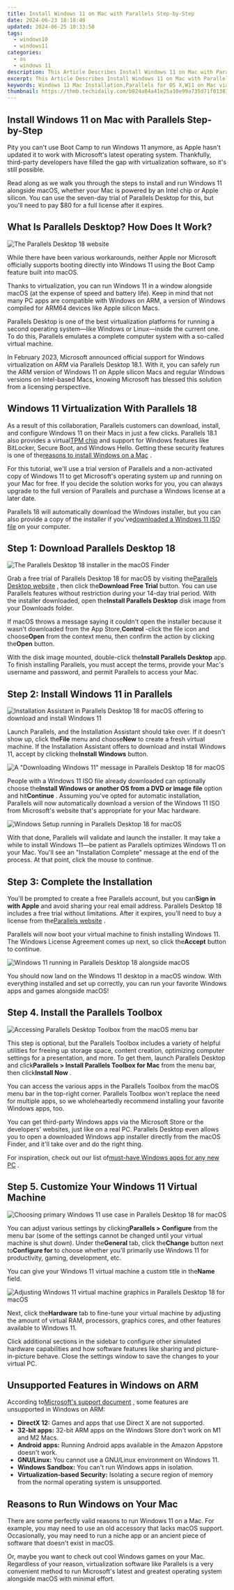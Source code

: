 ```yaml
---
title: Install Windows 11 on Mac with Parallels Step-by-Step
date: 2024-06-23 18:18:49
updated: 2024-06-25 10:33:50
tags:
  - windows10
  - windows11
categories:
  - os
  - windows 11
description: This Article Describes Install Windows 11 on Mac with Parallels Step-by-Step
excerpt: This Article Describes Install Windows 11 on Mac with Parallels Step-by-Step
keywords: Windows 11 Mac Installation,Parallels for OS X,W11 on Mac via Parallels,Mac Windows Emulation,Steps to Windows 11 on Mac,Parallels Desktop Setup,Emulating Win11 on Mac
thumbnail: https://thmb.techidaily.com/b024a84a41e25a10e99a735d71f0138708aa747c63be7c3be4720f86eba5080f.jpg
---
```


## Install Windows 11 on Mac with Parallels Step-by-Step

 Pity you can't use Boot Camp to run Windows 11 anymore, as Apple hasn't updated it to work with Microsoft's latest operating system. Thankfully, third-party developers have filled the gap with virtualization software, so it's still possible.

 Read along as we walk you through the steps to install and run Windows 11 alongside macOS, whether your Mac is powered by an Intel chip or Apple silicon. You can use the seven-day trial of Parallels Desktop for this, but you'll need to pay $80 for a full license after it expires.

## What Is Parallels Desktop? How Does It Work?

![The Parallels Desktop 18 website](https://static1.makeuseofimages.com/wordpress/wp-content/uploads/2023/03/parallels-desktop-18-website.jpg)

 While there have been various workarounds, neither Apple nor Microsoft officially supports booting directly into Windows 11 using the Boot Camp feature built into macOS.

 Thanks to virtualization, you can run Windows 11 in a window alongside macOS (at the expense of speed and battery life). Keep in mind that not many PC apps are compatible with Windows on ARM, a version of Windows compiled for ARM64 devices like Apple silicon Macs.

 Parallels Desktop is one of the best virtualization platforms for running a second operating system—like Windows or Linux—inside the current one. To do this, Parallels emulates a complete computer system with a so-called virtual machine.

 In February 2023, Microsoft announced official support for Windows virtualization on ARM via Parallels Desktop 18.1\. With it, you can safely run the ARM version of Windows 11 on Apple silicon Macs and regular Windows versions on Intel-based Macs, knowing Microsoft has blessed this solution from a licensing perspective.

## Windows 11 Virtualization With Parallels 18

 As a result of this collaboration, Parallels customers can download, install, and configure Windows 11 on their Macs in just a few clicks. Parallels 18.1 also provides a virtual[TPM chip](https://www.makeuseof.com/what-is-a-trusted-platform-module-tpm/) and support for Windows features like BitLocker, Secure Boot, and Windows Hello. Getting these security features is one of the[reasons to install Windows on a Mac](https://www.makeuseof.com/tag/reasons-install-windows-mac/) .

 For this tutorial, we'll use a trial version of Parallels and a non-activated copy of Windows 11 to get Microsoft's operating system up and running on your Mac for free. If you decide the solution works for you, you can always upgrade to the full version of Parallels and purchase a Windows license at a later date.

 Parallels 18 will automatically download the Windows installer, but you can also provide a copy of the installer if you've[downloaded a Windows 11 ISO file](https://www.makeuseof.com/windows-11-download-iso/) on your computer.

## Step 1: Download Parallels Desktop 18

![The Parallels Desktop 18 installer in the macOS Finder](https://static1.makeuseofimages.com/wordpress/wp-content/uploads/2023/03/parallels-desktop-18-macos-installer-finder.jpg)

 Grab a free trial of Parallels Desktop 18 for macOS by visiting the[Parallels Desktop website](https://parallels.sjv.io/c/119570/1081277/13842?subId1=UUmuoUeUpU2013712&subId2=emuo&u=https%3A%2F%2Fwww.parallels.com%2Fproducts%2Fdesktop%2Ftrial%2F) , then click the**Download Free Trial** button. You can use Parallels features without restriction during your 14-day trial period. With the installer downloaded, open the**Install Parallels Desktop** disk image from your Downloads folder.

 If macOS throws a message saying it couldn't open the installer because it wasn't downloaded from the App Store,**Control** \-click the file icon and choose**Open** from the context menu, then confirm the action by clicking the**Open** button.

 With the disk image mounted, double-click the**Install Parallels Desktop** app. To finish installing Parallels, you must accept the terms, provide your Mac's username and password, and permit Parallels to access your Mac.

## Step 2: Install Windows 11 in Parallels

![Installation Assistant in Parallels Desktop 18 for macOS offering to download and install Windows 11](https://static1.makeuseofimages.com/wordpress/wp-content/uploads/2023/03/parallels-desktop-18-macos-installation-assistant-download-install-windows-11.jpg)

 Launch Parallels, and the Installation Assistant should take over. If it doesn't show up, click the**File** menu and choose**New** to create a fresh virtual machine. If the Installation Assistant offers to download and install Windows 11, accept by clicking the**Install Windows** button.

![A "Downloading Windows 11" message in Parallels Desktop 18 for macOS](https://static1.makeuseofimages.com/wordpress/wp-content/uploads/2023/03/parallels-desktop-18-macos-installation-assistant-downloading-windows-11.jpg)

 People with a Windows 11 ISO file already downloaded can optionally choose the**Install Windows or another OS from a DVD or image file** option and hit**Continue** . Assuming you've opted for automatic installation, Parallels will now automatically download a version of the Windows 11 ISO from Microsoft's website that's appropriate for your Mac hardware.

![Windows Setup running in Parallels Desktop 18 for macOS](https://static1.makeuseofimages.com/wordpress/wp-content/uploads/2023/03/parallels-desktop-18-macos-installing-windows.jpg)

 With that done, Parallels will validate and launch the installer. It may take a while to install Windows 11—be patient as Parallels optimizes Windows 11 on your Mac. You'll see an "Installation Complete" message at the end of the process. At that point, click the mouse to continue.

## Step 3: Complete the Installation

 You'll be prompted to create a free Parallels account, but you can**Sign in with Apple** and avoid sharing your real email address. Parallels Desktop 18 includes a free trial without limitations. After it expires, you'll need to buy a license from the[Parallels website](https://parallels.sjv.io/c/119570/1081277/13842?subId1=UUmuoUeUpU2013712&subId2=emuo&u=https%3A%2F%2Fwww.parallels.com%2Fproducts%2Fdesktop%2Fbuy%2F) .

 Parallels will now boot your virtual machine to finish installing Windows 11\. The Windows License Agreement comes up next, so click the**Accept** button to continue.

![Windows 11 running in Parallels Desktop 18 alongside macOS](https://static1.makeuseofimages.com/wordpress/wp-content/uploads/2023/03/parallels-desktop-18-macos-windows-11-dektop-edge-browser.jpg)

 You should now land on the Windows 11 desktop in a macOS window. With everything installed and set up correctly, you can run your favorite Windows apps and games alongside macOS!

## Step 4\. Install the Parallels Toolbox

![Accessing Parallels Desktop Toolbox from the macOS menu bar](https://static1.makeuseofimages.com/wordpress/wp-content/uploads/2022/07/Parallels-Desktop-Toolbox-macOS-menu-bar.jpg)

 This step is optional, but the Parallels Toolbox includes a variety of helpful utilities for freeing up storage space, content creation, optimizing computer settings for a presentation, and more. To get them, launch Parallels Desktop and click**Parallels > Install Parallels Toolbox for Mac** from the menu bar, then click**Install Now** .

 You can access the various apps in the Parallels Toolbox from the macOS menu bar in the top-right corner. Parallels Toolbox won't replace the need for multiple apps, so we wholeheartedly recommend installing your favorite Windows apps, too.

 You can get third-party Windows apps via the Microsoft Store or the developers' websites, just like on a real PC. Parallels Desktop even allows you to open a downloaded Windows app installer directly from the macOS Finder, and it'll take over and do the right thing.

 For inspiration, check out our list of[must-have Windows apps for any new PC](https://www.makeuseof.com/new-windows-pc-must-have-applications-to-install-first/) .

## Step 5\. Customize Your Windows 11 Virtual Machine

![Choosing primary Windows 11 use case in Parallels Desktop 18 for macOS](https://static1.makeuseofimages.com/wordpress/wp-content/uploads/2023/03/parallels-desktop-18-macos-settings-configure-for.jpg)

 You can adjust various settings by clicking**Parallels > Configure** from the menu bar (some of the settings cannot be changed until your virtual machine is shut down). Under the**General** tab, click the**Change** button next to**Configure for** to choose whether you'll primarily use Windows 11 for productivity, gaming, development, etc.

 You can give your Windows 11 virtual machine a custom title in the**Name** field.

![Adjusting Windows 11 virtual machine graphics in Parallels Desktop 18 for macOS](https://static1.makeuseofimages.com/wordpress/wp-content/uploads/2023/03/parallels-desktop-18-macos-settings-graphics.jpg)

 Next, click the**Hardware** tab to fine-tune your virtual machine by adjusting the amount of virtual RAM, processors, graphics cores, and other features available to Windows 11.

 Click additional sections in the sidebar to configure other simulated hardware capabilities and how software features like sharing and picture-in-picture behave. Close the settings window to save the changes to your virtual PC.

## Unsupported Features in Windows on ARM

 According to[Microsoft's support document](https://support.microsoft.com/windows/options-for-using-windows-11-with-mac-computers-with-apple-m1-and-m2-chips-cd15fd62-9b34-4b78-b0bc-121baa3c568c) , some features are unsupported in Windows on ARM:

* **DirectX 12:** Games and apps that use Direct X are not supported.
* **32-bit apps:** 32-bit ARM apps on the Windows Store don't work on M1 and M2 Macs.
* **Android apps:** Running Android apps available in the Amazon Appstore doesn't work.
* **GNU/Linux:** You cannot use a GNU/Linux environment on Windows 11.
* **Windows Sandbox:** You can't run Windows apps in isolation.
* **Virtualization-based Security:** Isolating a secure region of memory from the normal operating system is unsupported.

## Reasons to Run Windows on Your Mac

 There are some perfectly valid reasons to run Windows 11 on a Mac. For example, you may need to use an old accessory that lacks macOS support. Occasionally, you may need to run a niche app or an ancient piece of software that doesn't exist in macOS.

 Or, maybe you want to check out cool Windows games on your Mac. Regardless of your reason, virtualization software like Parallels is a very convenient method to run Microsoft's latest and greatest operating system alongside macOS with minimal effort.


<ins class="adsbygoogle"
     style="display:block"
     data-ad-format="autorelaxed"
     data-ad-client="ca-pub-7571918770474297"
     data-ad-slot="1223367746"></ins>



<ins class="adsbygoogle"
     style="display:block"
     data-ad-client="ca-pub-7571918770474297"
     data-ad-slot="8358498916"
     data-ad-format="auto"
     data-full-width-responsive="true"></ins>
